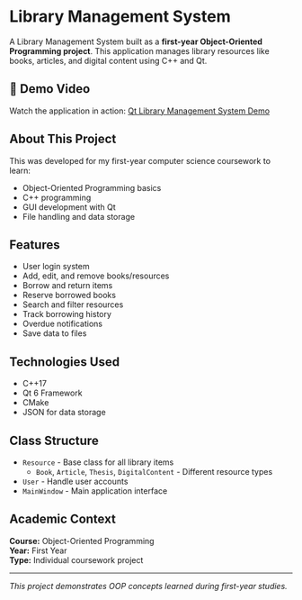 # Library Management System

A Library Management System built as a **first-year Object-Oriented Programming project**. This application manages library resources like books, articles, and digital content using C++ and Qt.

## 🎥 Demo Video

Watch the application in action: [Qt Library Management System Demo](https://www.youtube.com/watch?v=l_wQKpGPOLA&t=8s)

## About This Project

This was developed for my first-year computer science coursework to learn:
- Object-Oriented Programming basics
- C++ programming 
- GUI development with Qt
- File handling and data storage

## Features

- User login system
- Add, edit, and remove books/resources
- Borrow and return items
- Reserve borrowed books
- Search and filter resources
- Track borrowing history
- Overdue notifications
- Save data to files

## Technologies Used

- C++17
- Qt 6 Framework
- CMake
- JSON for data storage

## Class Structure

- `Resource` - Base class for all library items
  - `Book`, `Article`, `Thesis`, `DigitalContent` - Different resource types
- `User` - Handle user accounts
- `MainWindow` - Main application interface

## Academic Context

**Course:** Object-Oriented Programming  
**Year:** First Year  
**Type:** Individual coursework project

---

*This project demonstrates OOP concepts learned during first-year studies.*
